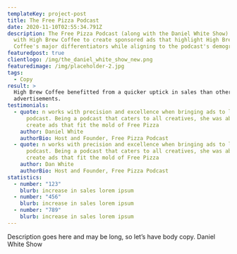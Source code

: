 ```yaml
---
templateKey: project-post
title: The Free Pizza Podcast
date: 2020-11-10T02:55:34.791Z
description: The Free Pizza Podcast (along with the Daniel White Show) partnered
  with High Brew Coffee to create sponsored ads that highlight High Brew
  Coffee's major differentiators while aligning to the podcast's demographic.
featuredpost: true
clientlogo: /img/the_daniel_white_show_new.png
featuredimage: /img/placeholder-2.jpg
tags:
  - Copy
result: >
  High Brew Coffee benefitted from a quicker uptick in sales than other podcast
  advertisements.
testimonials:
  - quote: n works with precision and excellence when bringing ads to life for this
      podcast. Being a podcast that caters to all creatives, she was able to
      create ads that fit the mold of Free Pizza
    author: Daniel White
    authorBio: Host and Founder, Free Pizza Podcast
  - quote: n works with precision and excellence when bringing ads to life for this
      podcast. Being a podcast that caters to all creatives, she was able to
      create ads that fit the mold of Free Pizza
    author: Dan White
    authorBio: Host and Founder, Free Pizza Podcast
statistics:
  - number: "123"
    blurb: increase in sales lorem ipsum
  - number: "456"
    blurb: increase in sales lorem ipsum
  - number: "789"
    blurb: increase in sales lorem ipsum
---
```

Description goes here and may be long, so let’s have body copy. Daniel White Show